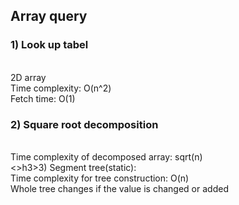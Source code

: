 <h2>Array query</h2>
      <h3>1) Look up tabel</h3><br> 2D array<br>Time complexity: O(n^2)<br>Fetch time: O(1)<br>               
      <h3>2) Square root decomposition</h3> <br>Time complexity of decomposed array: sqrt(n)<br>
      <>h3>3) Segment tree(static):</h3><br>Time complexity for tree construction: O(n)<br> Whole tree changes if the value is changed or added<br>

